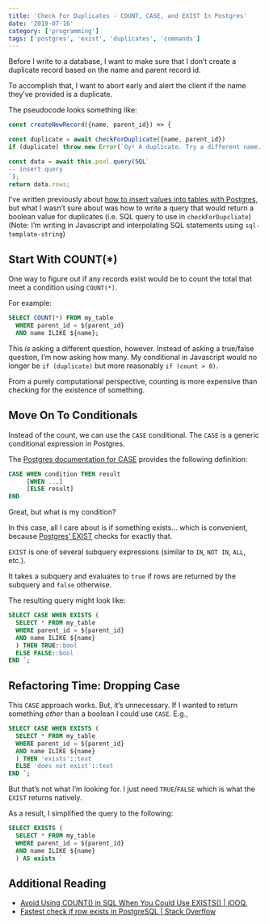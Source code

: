 ```yaml
---
title: 'Check For Duplicates - COUNT, CASE, and EXIST In Postgres'
date: '2019-07-16'
category: ['programming']
tags: ['postgres', 'exist', 'duplicates', 'commands']
---
```


Before I write to a database, I want to make sure that I don’t create a duplicate record based on the name and parent record id.

To accomplish that, I want to abort early and alert the client if the name they’ve provided is a duplicate.

The pseudocode looks something like:

```javascript
const createNewRecord({name, parent_id}) => {

const duplicate = await checkForDuplicate({name, parent_id})
if (duplicate) throw new Error(`Oy! A duplicate. Try a different name. We already have a value for --> `, ${name})

const data = await this.pool.query(SQL`
-- insert query
`);
return data.rows;
```

I’ve written previously about [how to insert values into tables with Postgres](../../2019-07-11/psql-insert-multiple-values/), but what I wasn’t sure about was how to write a query that would return a boolean value for duplicates (i.e. SQL query to use in `checkForDupcliate`)
(Note: I’m writing in Javascript and interpolating SQL statements using `sql-template-string`)

## Start With COUNT(\*)

One way to figure out if any records exist would be to count the total that meet a condition using `COUNT(*)`.

For example:

```sql
SELECT COUNT(*) FROM my_table
  WHERE parent_id = ${parent_id}
  AND name ILIKE ${name};
```

This _is_ asking a different question, however. Instead of asking a true/false question, I’m now asking how many.
My conditional in Javascript would no longer be `if (duplicate)` but more reasonably `if (count > 0)`.

From a purely computational perspective, counting is more expensive than checking for the existence of something.

## Move On To Conditionals

Instead of the count, we can use the `CASE` conditional. The `CASE` is a generic conditional expression in Postgres.

The [Postgres documentation for CASE](https://www.postgresql.org/docs/current/functions-conditional.html#FUNCTIONS-CASE) provides the following definition:

```sql
CASE WHEN condition THEN result
     [WHEN ...]
     [ELSE result]
END
```

Great, but what is my condition?

In this case, all I care about is if something exists… which is convenient, because [Postgres’ EXIST](https://www.postgresql.org/docs/current/functions-subquery.html#FUNCTIONS-SUBQUERY-EXISTS) checks for exactly that.

`EXIST` is one of several subquery expressions (similar to `IN`, `NOT IN`, `ALL`, etc.).

It takes a subquery and evaluates to `true` if rows are returned by the subquery and `false` otherwise.

The resulting query might look like:

```sql
SELECT CASE WHEN EXISTS (
  SELECT * FROM my_table
  WHERE parent_id = ${parent_id}
  AND name ILIKE ${name}
  ) THEN TRUE::bool
  ELSE FALSE::bool
END `;
```

## Refactoring Time: Dropping Case

This `CASE` approach works. But, it’s unnecessary. If I wanted to return something _other_ than a boolean I could use `CASE`. E.g.,

```sql
SELECT CASE WHEN EXISTS (
  SELECT * FROM my_table
  WHERE parent_id = ${parent_id}
  AND name ILIKE ${name}
  ) THEN 'exists'::text
  ELSE 'does not exist'::text
END `;
```

But that’s not what I’m looking for. I just need `TRUE`/`FALSE` which is what the `EXIST` returns natively.

As a result, I simplified the query to the following:

```sql
SELECT EXISTS (
  SELECT * FROM my_table
  WHERE parent_id = ${parent_id}
  AND name ILIKE ${name}
  ) AS exists `
```

## Additional Reading

-   [Avoid Using COUNT() in SQL When You Could Use EXISTS() | jOOQ.](https://blog.jooq.org/2016/09/14/avoid-using-count-in-sql-when-you-could-use-exists/)
-   [Fastest check if row exists in PostgreSQL | Stack Overflow](https://stackoverflow.com/questions/7471625/fastest-check-if-row-exists-in-postgresql)
